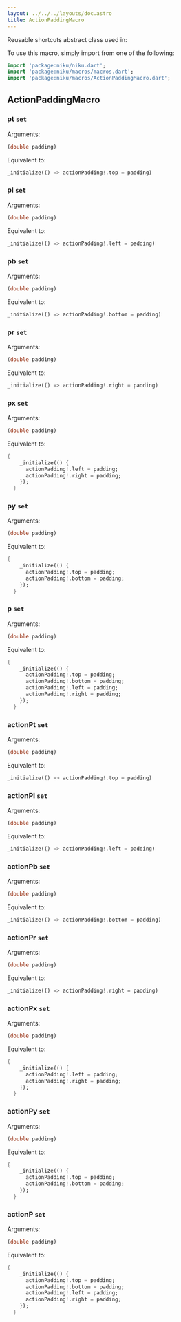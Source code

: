```yaml
---
layout: ../../../layouts/doc.astro
title: ActionPaddingMacro
---
```

Reusable shortcuts abstract class used in:


To use this macro, simply import from one of the following:
```dart
import 'package:niku/niku.dart';
import 'package:niku/macros/macros.dart';
import 'package:niku/macros/ActionPaddingMacro.dart';
```
## ActionPaddingMacro

### pt `set`

Arguments:
```dart
(double padding) 
```

Equivalent to:
```dart
_initialize(() => actionPadding!.top = padding)
```

### pl `set`

Arguments:
```dart
(double padding) 
```

Equivalent to:
```dart
_initialize(() => actionPadding!.left = padding)
```

### pb `set`

Arguments:
```dart
(double padding) 
```

Equivalent to:
```dart
_initialize(() => actionPadding!.bottom = padding)
```

### pr `set`

Arguments:
```dart
(double padding) 
```

Equivalent to:
```dart
_initialize(() => actionPadding!.right = padding)
```

### px `set`

Arguments:
```dart
(double padding) 
```

Equivalent to:
```dart
{
    _initialize(() {
      actionPadding!.left = padding;
      actionPadding!.right = padding;
    });
  }
```

### py `set`

Arguments:
```dart
(double padding) 
```

Equivalent to:
```dart
{
    _initialize(() {
      actionPadding!.top = padding;
      actionPadding!.bottom = padding;
    });
  }
```

### p `set`

Arguments:
```dart
(double padding) 
```

Equivalent to:
```dart
{
    _initialize(() {
      actionPadding!.top = padding;
      actionPadding!.bottom = padding;
      actionPadding!.left = padding;
      actionPadding!.right = padding;
    });
  }
```

### actionPt `set`

Arguments:
```dart
(double padding) 
```

Equivalent to:
```dart
_initialize(() => actionPadding!.top = padding)
```

### actionPl `set`

Arguments:
```dart
(double padding) 
```

Equivalent to:
```dart
_initialize(() => actionPadding!.left = padding)
```

### actionPb `set`

Arguments:
```dart
(double padding) 
```

Equivalent to:
```dart
_initialize(() => actionPadding!.bottom = padding)
```

### actionPr `set`

Arguments:
```dart
(double padding) 
```

Equivalent to:
```dart
_initialize(() => actionPadding!.right = padding)
```

### actionPx `set`

Arguments:
```dart
(double padding) 
```

Equivalent to:
```dart
{
    _initialize(() {
      actionPadding!.left = padding;
      actionPadding!.right = padding;
    });
  }
```

### actionPy `set`

Arguments:
```dart
(double padding) 
```

Equivalent to:
```dart
{
    _initialize(() {
      actionPadding!.top = padding;
      actionPadding!.bottom = padding;
    });
  }
```

### actionP `set`

Arguments:
```dart
(double padding) 
```

Equivalent to:
```dart
{
    _initialize(() {
      actionPadding!.top = padding;
      actionPadding!.bottom = padding;
      actionPadding!.left = padding;
      actionPadding!.right = padding;
    });
  }
```

